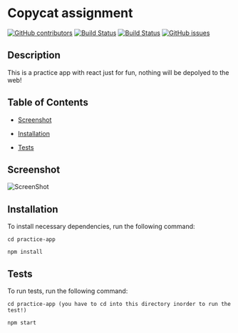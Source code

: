 # Copycat assignment
  [![GitHub contributors](https://img.shields.io/github/contributors/dnsghd49/dance.js.svg)](https://GitHub.com/dnsghd49/dance.js/graphs/contributors/)
  [![Build Status](https://img.shields.io/github/forks/dnsghd49/dance.js.svg)](https://github.com/dnsghd49/dance.js/network/)
  [![Build Status](https://img.shields.io/github/stars/dnsghd49/dance.js.svg)](https://github.com/dnsghd49/dance.js/)
  [![GitHub issues](https://img.shields.io/github/issues/dnsghd49/dance.js.svg)](https://GitHub.com/dnsghd49/dance.js/issues/)


## Description

This is a practice app with react just for fun, nothing will be depolyed to the web!


## Table of Contents 

* [Screenshot](#screenshot)

* [Installation](#installation)

* [Tests](#tests)

## Screenshot

![ScreenShot](https://raw.github.com/dnsghd49/dance.js/blob/main/img/screenshot.png)

## Installation

To install necessary dependencies, run the following command:

```
cd practice-app

npm install
```

## Tests

To run tests, run the following command:

```
cd practice-app (you have to cd into this directory inorder to run the test!)

npm start
```
